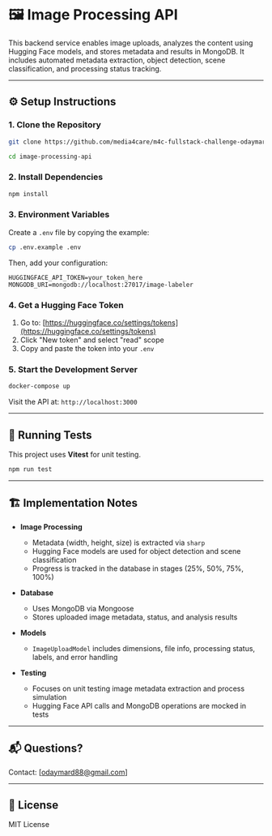 # 🖼️ Image Processing API

This backend service enables image uploads, analyzes the content using Hugging Face models, and stores metadata and results in MongoDB. It includes automated metadata extraction, object detection, scene classification, and processing status tracking.

---

## ⚙️ Setup Instructions

### 1. Clone the Repository

```bash
git clone https://github.com/media4care/m4c-fullstack-challenge-odaymardi.git

cd image-processing-api
```

### 2. Install Dependencies

```bash
npm install
```

### 3. Environment Variables

Create a `.env` file by copying the example:

```bash
cp .env.example .env
```

Then, add your configuration:

```env
HUGGINGFACE_API_TOKEN=your_token_here
MONGODB_URI=mongodb://localhost:27017/image-labeler
```


### 4. Get a Hugging Face Token

1. Go to: [https://huggingface.co/settings/tokens](https://huggingface.co/settings/tokens)
2. Click "New token" and select "read" scope
3. Copy and paste the token into your `.env`

### 5. Start the Development Server

```bash
docker-compose up
```

Visit the API at: `http://localhost:3000`

---

## 🧪 Running Tests

This project uses **Vitest** for unit testing.

```bash
npm run test
```

---

## 🏗️ Implementation Notes

- **Image Processing**
  - Metadata (width, height, size) is extracted via `sharp`
  - Hugging Face models are used for object detection and scene classification
  - Progress is tracked in the database in stages (25%, 50%, 75%, 100%)

- **Database**
  - Uses MongoDB via Mongoose
  - Stores uploaded image metadata, status, and analysis results

- **Models**
  - `ImageUploadModel` includes dimensions, file info, processing status, labels, and error handling

- **Testing**
  - Focuses on unit testing image metadata extraction and process simulation
  - Hugging Face API calls and MongoDB operations are mocked in tests

---

## 📬 Questions?

Contact: [odaymard88@gmail.com]

---

## 📄 License

MIT License


